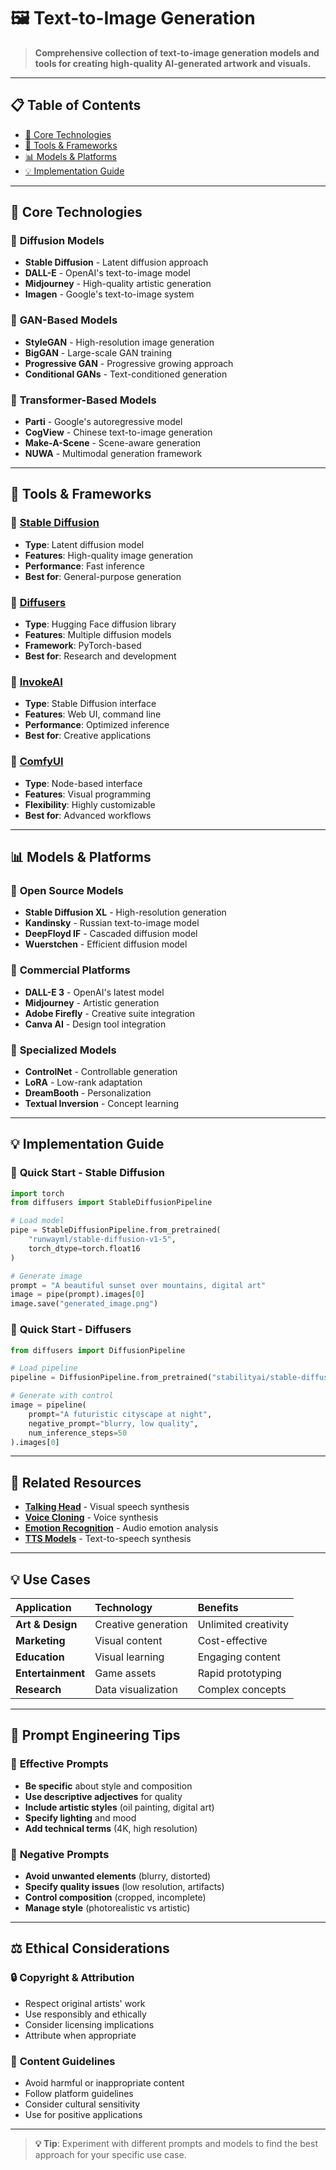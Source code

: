 # 🖼️ Text-to-Image Generation

> **Comprehensive collection of text-to-image generation models and tools for creating high-quality AI-generated artwork and visuals.**

---

## 📋 **Table of Contents**
- [🎨 Core Technologies](#-core-technologies)
- [🔧 Tools & Frameworks](#-tools--frameworks)
- [📊 Models & Platforms](#-models--platforms)
- [💡 Implementation Guide](#-implementation-guide)

---

## 🎨 **Core Technologies**

### 🔷 **Diffusion Models**
- **Stable Diffusion** - Latent diffusion approach
- **DALL-E** - OpenAI's text-to-image model
- **Midjourney** - High-quality artistic generation
- **Imagen** - Google's text-to-image system

### 🔷 **GAN-Based Models**
- **StyleGAN** - High-resolution image generation
- **BigGAN** - Large-scale GAN training
- **Progressive GAN** - Progressive growing approach
- **Conditional GANs** - Text-conditioned generation

### 🔷 **Transformer-Based Models**
- **Parti** - Google's autoregressive model
- **CogView** - Chinese text-to-image generation
- **Make-A-Scene** - Scene-aware generation
- **NUWA** - Multimodal generation framework

---

## 🔧 **Tools & Frameworks**

### 🔷 [Stable Diffusion](https://github.com/CompVis/stable-diffusion)
- **Type**: Latent diffusion model
- **Features**: High-quality image generation
- **Performance**: Fast inference
- **Best for**: General-purpose generation

### 🔷 [Diffusers](https://github.com/huggingface/diffusers)
- **Type**: Hugging Face diffusion library
- **Features**: Multiple diffusion models
- **Framework**: PyTorch-based
- **Best for**: Research and development

### 🔷 [InvokeAI](https://github.com/invoke-ai/InvokeAI)
- **Type**: Stable Diffusion interface
- **Features**: Web UI, command line
- **Performance**: Optimized inference
- **Best for**: Creative applications

### 🔷 [ComfyUI](https://github.com/comfyanonymous/ComfyUI)
- **Type**: Node-based interface
- **Features**: Visual programming
- **Flexibility**: Highly customizable
- **Best for**: Advanced workflows

---

## 📊 **Models & Platforms**

### 🔷 **Open Source Models**
- **Stable Diffusion XL** - High-resolution generation
- **Kandinsky** - Russian text-to-image model
- **DeepFloyd IF** - Cascaded diffusion model
- **Wuerstchen** - Efficient diffusion model

### 🔷 **Commercial Platforms**
- **DALL-E 3** - OpenAI's latest model
- **Midjourney** - Artistic generation
- **Adobe Firefly** - Creative suite integration
- **Canva AI** - Design tool integration

### 🔷 **Specialized Models**
- **ControlNet** - Controllable generation
- **LoRA** - Low-rank adaptation
- **DreamBooth** - Personalization
- **Textual Inversion** - Concept learning

---

## 💡 **Implementation Guide**

### 🚀 **Quick Start - Stable Diffusion**
```python
import torch
from diffusers import StableDiffusionPipeline

# Load model
pipe = StableDiffusionPipeline.from_pretrained(
    "runwayml/stable-diffusion-v1-5",
    torch_dtype=torch.float16
)

# Generate image
prompt = "A beautiful sunset over mountains, digital art"
image = pipe(prompt).images[0]
image.save("generated_image.png")
```

### 🚀 **Quick Start - Diffusers**
```python
from diffusers import DiffusionPipeline

# Load pipeline
pipeline = DiffusionPipeline.from_pretrained("stabilityai/stable-diffusion-xl-base-1.0")

# Generate with control
image = pipeline(
    prompt="A futuristic cityscape at night",
    negative_prompt="blurry, low quality",
    num_inference_steps=50
).images[0]
```

---

## 🔗 **Related Resources**

- **[Talking Head](./talking-head.md)** - Visual speech synthesis
- **[Voice Cloning](./voice-cloning.md)** - Voice synthesis
- **[Emotion Recognition](./emotion-recognition.md)** - Audio emotion analysis
- **[TTS Models](./tts.md)** - Text-to-speech synthesis

---

## 💡 **Use Cases**

| Application | Technology | Benefits |
|:---|:---|:---|
| **Art & Design** | Creative generation | Unlimited creativity |
| **Marketing** | Visual content | Cost-effective |
| **Education** | Visual learning | Engaging content |
| **Entertainment** | Game assets | Rapid prototyping |
| **Research** | Data visualization | Complex concepts |

---

## 🎨 **Prompt Engineering Tips**

### 🔷 **Effective Prompts**
- **Be specific** about style and composition
- **Use descriptive adjectives** for quality
- **Include artistic styles** (oil painting, digital art)
- **Specify lighting** and mood
- **Add technical terms** (4K, high resolution)

### 🔷 **Negative Prompts**
- **Avoid unwanted elements** (blurry, distorted)
- **Specify quality issues** (low resolution, artifacts)
- **Control composition** (cropped, incomplete)
- **Manage style** (photorealistic vs artistic)

---

## ⚖️ **Ethical Considerations**

### 🔒 **Copyright & Attribution**
- Respect original artists' work
- Use responsibly and ethically
- Consider licensing implications
- Attribute when appropriate

### 🚫 **Content Guidelines**
- Avoid harmful or inappropriate content
- Follow platform guidelines
- Consider cultural sensitivity
- Use for positive applications

---

> **💡 Tip**: Experiment with different prompts and models to find the best approach for your specific use case.


